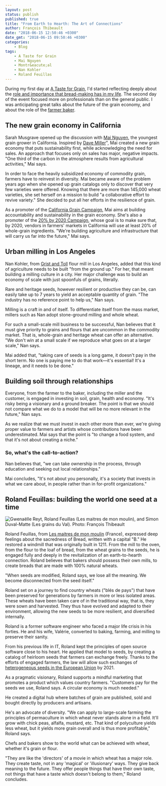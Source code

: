 ```yaml
---
layout: post
status: publish
published: true
title: "From Earth to Hearth: The Art of Connections"
author: François Thibeault
date: "2018-06-15 12:50:46 +0300"
date_gmt: "2018-06-15 09:50:46 +0300"
categories:
    - Blog
tags:
    - A Taste for Grain
    - Mai Nguyen
    - Montr&eacute;al
    - Nan Kohler
    - Roland Feuillas
---
```


During my first day at [A Taste for Grain](http://atasteforgrain.ca/), I'd started reflecting deeply about the [role and importance that bread-making has in my life](https://bread-magazine.com/a-taste-for-grain-bread-making-lifestyle/). The second day of the event focused more on professionals than on the general public. I was anticipating great talks about the future of the grain economy, and about the role of the [farmer baker](https://bread-magazine.com/farmer-miller-baker-grande-suardiere-normandy/).

## The new grain economy in California

Sarah Musgrave opened up the discussion with [Mai Nguyen](http://farmermai.com/), the youngest grain grower in California. Inspired by [Dave Miller](http://millersbakehouse.com/)", Mai created a new grain economy that puts sustainability first, while acknowledging the need for sales. An approach that focuses only on sales has major, negative impacts. "One third of the carbon in the atmosphere results from agricultural activities," Mai says.

In order to face the heavily subsidized economy of commodity grain, farmers have to reinvest in diversity. Mai became aware of the problem years ago when she opened up grain catalogs only to discover that very few varieties were offered. Knowing that there are more than 145,000 wheat varieties, she set herself on a mission to build "a collaborative effort to revive variety." She decided to put all her efforts in the resilience of grain.

As a promoter of the [California Grain Campaign](http://californiagrains.com/"), Mai aims at building accountability and sustainability in the grain economy. She's also a promoter of the [20% by 2020 Campaign](http://californiagrains.com/20-by-2020-campaign/), whose goal is to make sure that, by 2020, vendors in farmers' markets in California will use at least 20% of whole-grain ingredients. "We're building agriculture and infrastructure that will carry us far into the future," Mai says.

## Urban milling in Los Angeles

Nan Kohler, from [Grist and Toll](https://www.gristandtoll.com/) flour mill in Los Angeles, added that this kind of agriculture needs to be built "from the ground up." For her, that meant building a milling culture in a city. Her major challenge was to build an economy of scale with just spoonfuls of grains, literally.

Rare and heritage seeds, however resilient or productive they can be, can easily take up to 7 years to yield an acceptable quantity of grain. "The industry has no reference point to help us," Nan says.

Milling is a craft in and of itself. To differentiate itself from the mass market, millers such as Nan adopt stone-ground milling and whole wheat.

For such a small-scale mill business to be successful, Nan believes that it must give priority to grains and flours that are uncommon in the commodity market. That is, whole-grain and heritage wheat can offer an alternative. "We don't win at a small scale if we reproduce what goes on at a larger scale," Nan says.

Mai added that, "taking care of seeds is a long game, it doesn't pay in the short term. No one is paying me to do that work&mdash;it's essential! It's a lineage, and it needs to be done."

## Building soil through relationships

Everyone, from the farmer to the baker, including the miller and the customer, is engaged in investing in soil, grain, health and economy. "It's risky being a visionary and a ground breaker. The point is that we should not compare what we do to a model that will be no more relevant in the future," Nan says.

As we realize that we must invest in each other more than ever, we're giving proper value to farmers and artists whose contributions have been underestimated. Mai says that the point is "to change a food system, and that it's not about creating a niche."

### So, what's the call-to-action?

Nan believes that, "we can take ownership in the process, through education and seeking out local relationships."

Mai concludes, "It's not about you personally, it's a society that invests in what we care about, in people rather than in for-profit organizations."

## Roland Feuillas: building the world one seed at a time

![Gwenaëlle Reyt, Roland Feuillas (Les maitres de mon moulin), and Simon Duval-Matte (Les grains du Val). Photo: François Thibeault](/breadmagazine/assets/blog/P1010435-1024x685.jpg)

Roland Feuillas, from [Les maitres de mon moulin](http://www.farinesdemeule.com/) (France), expressed deep feelings about the sacredness of Bread, written with a capital "B." He restored a windmill that was originally built in 1211. From the mill to the oven, from the flour to the loaf of bread, from the wheat grains to the seeds, he is engaged fully and deeply in the revitalization of an earth-to-hearth connection. Roland believes that bakers should possess their own mills, to create breads that are made with 100% natural wheats.

"When seeds are modified, Roland says, we lose all the meaning. We become disconnected from the seed itself."

Roland set on a journey to find country wheats ("bl&eacute;s de pays") that have been preserved for generations by farmers in more or less isolated areas. These wheats have been taken care of in the traditional way, that is, they were sown and harvested. They thus have evolved and adapted to their environment, allowing the new seeds to be more resilient, and diversified internally.

Roland is a former software engineer who faced a major life crisis in his forties. He and his wife, Val&eacute;rie, converted to baking, farming, and milling to preserve their sanity.

From his previous life in IT, Roland kept the principles of open source software close to his heart. He applied that model to seeds, by creating a catalog of heirloom seeds that farmers can exchange freely. Thanks to the efforts of engaged farmers, the law will allow such exchanges of [heterogeneous seeds in the European Union](https://reporterre.net/L-Europe-reforme-l-agriculture-biologique-a-la-baisse) by 2021.

As a pragmatic visionary, Roland supports a mindful marketing that promotes a product which values country farmers. "Customers pay for the seeds we use, Roland says. A circular economy is much needed."

He created a digital hub where batches of grain are published, sold and bought directly by producers and artisans.

He's an advocate of diversity. "We can apply to large-scale farming the principles of permaculture in which wheat never stands alone in a field. It'll grow with chick peas, alfalfa, mustard, etc. That kind of polyculture yields less wheat, but it yields more grain overall and is thus more profitable," Roland says.

Chefs and bakers show to the world what can be achieved with wheat, whether it's grain or flour.

"They are like the 'directors' of a movie in which wheat has a major role. They create taste, not in any 'magical' or 'illusionary' ways. They give back meaning to the future. They offer people things that have their own taste, not things that have a taste which doesn't belong to them," Roland concludes.
